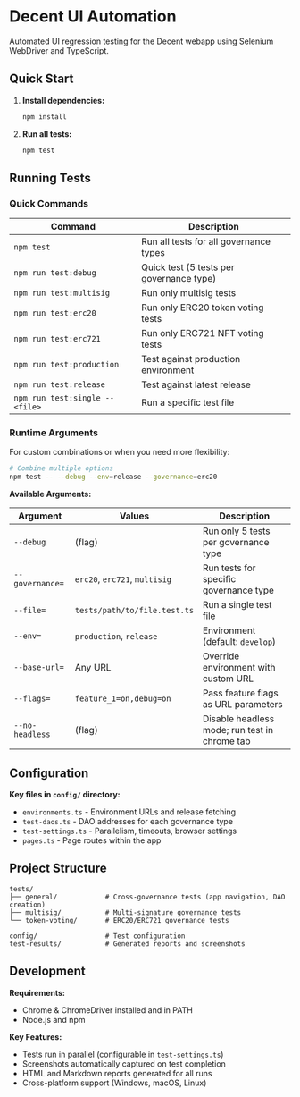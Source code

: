 # Decent UI Automation

Automated UI regression testing for the Decent webapp using Selenium WebDriver and TypeScript.

## Quick Start

1. **Install dependencies:**
   ```sh
   npm install
   ```

2. **Run all tests:**
   ```sh
   npm test
   ```

## Running Tests

### Quick Commands

| Command | Description |
|---------|-------------|
| `npm test` | Run all tests for all governance types |
| `npm run test:debug` | Quick test (5 tests per governance type) |
| `npm run test:multisig` | Run only multisig tests |
| `npm run test:erc20` | Run only ERC20 token voting tests |
| `npm run test:erc721` | Run only ERC721 NFT voting tests |
| `npm run test:production` | Test against production environment |
| `npm run test:release` | Test against latest release |
| `npm run test:single -- <file>` | Run a specific test file |

### Runtime Arguments

For custom combinations or when you need more flexibility:

```bash
# Combine multiple options
npm test -- --debug --env=release --governance=erc20
```

**Available Arguments:**

| Argument | Values | Description |
|----------|--------|-------------|
| `--debug` | (flag) | Run only 5 tests per governance type |
| `--governance=` | `erc20`, `erc721`, `multisig` | Run tests for specific governance type |
| `--file=` | `tests/path/to/file.test.ts` | Run a single test file |
| `--env=` | `production`, `release` | Environment (default: `develop`) |
| `--base-url=` | Any URL | Override environment with custom URL |
| `--flags=` | `feature_1=on,debug=on` | Pass feature flags as URL parameters |
| `--no-headless` | (flag) | Disable headless mode; run test in chrome tab |

## Configuration

**Key files in `config/` directory:**
- `environments.ts` - Environment URLs and release fetching
- `test-daos.ts` - DAO addresses for each governance type  
- `test-settings.ts` - Parallelism, timeouts, browser settings
- `pages.ts` - Page routes within the app

## Project Structure

```
tests/
├── general/            # Cross-governance tests (app navigation, DAO creation)
├── multisig/           # Multi-signature governance tests
└── token-voting/       # ERC20/ERC721 governance tests  

config/                 # Test configuration
test-results/           # Generated reports and screenshots
```

## Development

**Requirements:**
- Chrome & ChromeDriver installed and in PATH
- Node.js and npm

**Key Features:**
- Tests run in parallel (configurable in `test-settings.ts`)
- Screenshots automatically captured on test completion  
- HTML and Markdown reports generated for all runs
- Cross-platform support (Windows, macOS, Linux)

